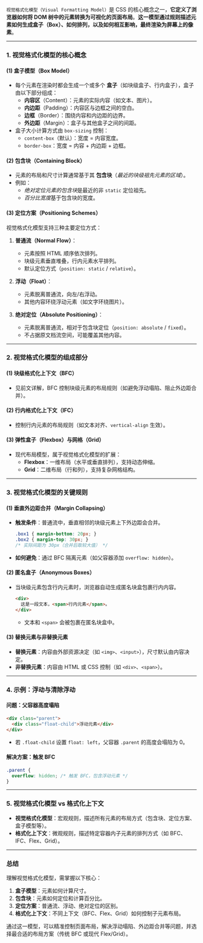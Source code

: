 `视觉格式化模型（Visual Formatting Model）`是 CSS 的核心概念之一，**它定义了浏览器如何将 DOM 树中的元素转换为可视化的页面布局**。**这一模型通过规则描述元素如何生成盒子（Box）、如何排列，以及如何相互影响，最终渲染为屏幕上的像素**。

---

### **1. 视觉格式化模型的核心概念**
#### **(1) 盒子模型（Box Model）**
- 每个元素在渲染时都会生成一个或多个 **盒子**（如块级盒子、行内盒子），盒子由以下部分组成：
  - **内容区**（Content）：元素的实际内容（如文本、图片）。
  - **内边距**（Padding）：内容区与边框之间的空白。
  - **边框**（Border）：围绕内容和内边距的边界。
  - **外边距**（Margin）：盒子与其他盒子之间的间距。
- 盒子大小计算方式由 `box-sizing` 控制：
  - `content-box`（默认）：宽度 = 内容宽度。
  - `border-box`：宽度 = 内容 + 内边距 + 边框。

#### **(2) 包含块（Containing Block）**
- 元素的布局和尺寸计算通常基于其 **包含块**（*最近的块级祖先元素的区域*）。
- 例如：
  - *绝对定位元素的包含块*是最近的非 `static` 定位祖先。
  - *百分比宽度*基于包含块的宽度。

#### **(3) 定位方案（Positioning Schemes）**
视觉格式化模型支持三种主要定位方式：
1. **普通流（Normal Flow）**：
   - 元素按照 HTML 顺序依次排列。
   - 块级元素垂直堆叠，行内元素水平排列。
   - 默认定位方式（`position: static` / `relative`）。

2. **浮动（Float）**：
   - 元素脱离普通流，向左/右浮动。
   - 其他内容环绕浮动元素（如文字环绕图片）。

3. **绝对定位（Absolute Positioning）**：
   - 元素脱离普通流，相对于包含块定位（`position: absolute` / `fixed`）。
   - 不占据原文档流空间，可能覆盖其他内容。

---

### **2. 视觉格式化模型的组成部分**
#### **(1) 块级格式化上下文（BFC）**
- 见前文详解，BFC 控制块级元素的布局规则（如避免浮动塌陷、阻止外边距合并）。

#### **(2) 行内格式化上下文（IFC）**
- 控制行内元素的布局规则（如文本对齐、`vertical-align` 生效）。

#### **(3) 弹性盒子（Flexbox）与网格（Grid）**
- 现代布局模型，属于视觉格式化模型的扩展：
  - **Flexbox**：一维布局（水平或垂直排列），支持动态伸缩。
  - **Grid**：二维布局（行和列），支持复杂网格结构。

---

### **3. 视觉格式化模型的关键规则**
#### **(1) 垂直外边距合并（Margin Collapsing）**
- **触发条件**：普通流中，垂直相邻的块级元素上下外边距会合并。
  ```css
  .box1 { margin-bottom: 20px; }
  .box2 { margin-top: 30px; }
  /* 实际间距为 30px（合并后取较大值） */
  ```
- **如何避免**：通过 BFC 隔离元素（如父容器添加 `overflow: hidden`）。

#### **(2) 匿名盒子（Anonymous Boxes）**
- 当块级元素包含行内元素时，浏览器自动生成匿名块盒包裹行内内容。
  ```html
  <div>
    这是一段文本，<span>行内元素</span>。
  </div>
  ```
  - 文本和 `<span>` 会被包裹在匿名块盒中。

#### **(3) 替换元素与非替换元素**
- **替换元素**：内容由外部资源决定（如 `<img>`、`<input>`），尺寸默认由内容决定。
- **非替换元素**：内容由 HTML 或 CSS 控制（如 `<div>`、`<span>`）。

---

### **4. 示例：浮动与清除浮动**
#### **问题：父容器高度塌陷**
```html
<div class="parent">
  <div class="float-child">浮动元素</div>
</div>
```
- 若 `.float-child` 设置 `float: left`，父容器 `.parent` 的高度会塌陷为 0。

#### **解决方案：触发 BFC**
```css
.parent {
  overflow: hidden; /* 触发 BFC，包含浮动元素 */
}
```

---

### **5. 视觉格式化模型 vs 格式化上下文**
- **视觉格式化模型**：宏观规则，描述所有元素的布局方式（包含块、定位方案、盒子模型等）。
- **格式化上下文**：微观规则，描述特定容器内子元素的排列方式（如 BFC、IFC、Flex、Grid）。

---

### **总结**
理解视觉格式化模型，需掌握以下核心：
1. **盒子模型**：元素如何计算尺寸。
2. **包含块**：元素如何定位和计算百分比。
3. **定位方案**：普通流、浮动、绝对定位的区别。
4. **格式化上下文**：不同上下文（BFC、Flex、Grid）如何控制子元素布局。

通过这一模型，可以精准控制页面布局，解决浮动塌陷、外边距合并等问题，并选择最合适的布局方案（传统 BFC 或现代 Flex/Grid）。